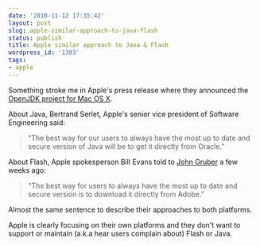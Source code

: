 ```yaml
---
date: '2010-11-12 17:35:42'
layout: post
slug: apple-similar-approach-to-java-flash
status: publish
title: Apple similar approach to Java & Flash
wordpress_id: '1303'
tags:
- apple
---
```


Something stroke me in Apple's press release where they announced the [OpenJDK project for Mac OS X][openjdk].

About Java, Bertrand Serlet, Apple's senior vice president of Software Engineering said: 

> “The best way for our users to always have the most up to date and secure version of Java will be to get it directly from Oracle.”

About Flash, Apple spokesperson Bill Evans told to [John Gruber][df] a few weeks ago: 

> "The best way for users to always have the most up to date and secure version is to download it directly from Adobe.”

Almost the same sentence to describe their approaches to both platforms.

Apple is clearly focusing on their own platforms and they don't want to support or maintain (a.k.a hear users complain about) Flash or Java.
 
[openjdk]: http://www.apple.com/pr/library/2010/11/12openjdk.html
[df]: http://daringfireball.net/2010/10/apple_no_longer_bundling_flash_with_mac_os_x
